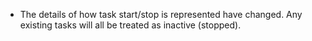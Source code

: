 - The details of how task start/stop is represented have changed.  Any existing tasks will all be treated as inactive (stopped).
